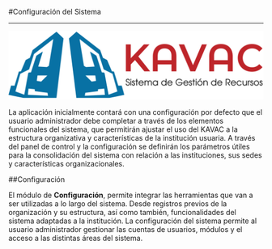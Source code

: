 #Configuración del Sistema 
**************************

![Screenshot](../img/logokavac.png#imagen)


La aplicación inicialmente contará con una configuración por defecto que el usuario administrador debe completar a través de los elementos funcionales del sistema, que permitirán ajustar el uso del KAVAC a la estructura organizativa y características de la institución usuaria.   A través del panel de control y la configuración se definirán los parámetros útiles para la consolidación del sistema con relación a las instituciones, sus sedes y características organizacionales.   


##Configuración 


El módulo de **Configuración**, permite integrar las herramientas que van a ser utilizadas a lo largo del sistema. Desde registros previos de la organización y su estructura, así como también, funcionalidades del sistema adaptadas a la institución.   La configuración del sistema permite al usuario administrador gestionar las cuentas de usuarios, módulos y el acceso a las distintas áreas del sistema.
